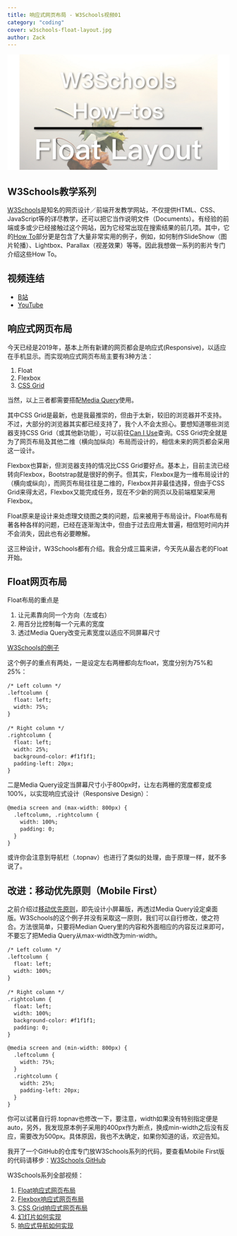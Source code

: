 ```yaml
---
title: 响应式网页布局 - W3Schools视频01
category: "coding"
cover: w3schools-float-layout.jpg
author: Zack
---
```


![响应式网页布局](w3schools-float-layout.jpg)

## W3Schools教学系列

[W3Schools](https://www.w3schools.com)是知名的网页设计／前端开发教学网站，不仅提供HTML、CSS、JavaScript等的详尽教学，还可以把它当作说明文件（Documents）。有经验的前端或多或少已经接触过这个网站，因为它经常出现在搜索结果的前几项。其中，它的[How To](https://www.w3schools.com/howto/default.asp)部分更是包含了大量非常实用的例子，例如，如何制作SlideShow（图片轮播）、Lightbox、Parallax（视差效果）等等。因此我想做一系列的影片专门介绍这些How To。

## 视频连结

* [B站](https://www.bilibili.com/video/av44326572/)
* [YouTube](https://youtu.be/8UFkK0pAGv8)

## 响应式网页布局

今天已经是2019年，基本上所有新建的网页都会是响应式(Responsive)，以适应在手机显示。而实现响应式网页布局主要有3种方法：

1. Float
2. Flexbox
3. [CSS Grid](https://zacklive.com/css-grid-intro/)

当然，以上三者都需要搭配[Media Query](https://zacklive.com/media-query/)使用。

其中CSS Grid是最新，也是我最推崇的，但由于太新，较旧的浏览器并不支持。不过，大部分的浏览器其实都已经支持了，我个人不会太担心。要想知道哪些浏览器支持CSS Grid（或其他新功能），可以前往[Can I Use](https://caniuse.com/#feat=css-grid)查询。CSS Grid完全就是为了网页布局及其他二维（横向加纵向）布局而设计的，相信未来的网页都会采用这一设计。

Flexbox也算新，但浏览器支持的情况比CSS Grid要好点。基本上，目前主流已经转向Flexbox，Bootstrap就是很好的例子。但其实，Flexbox是为一维布局设计的（横向或纵向），而网页布局往往是二维的，Flexbox并非最佳选择，但由于CSS Grid来得太迟，Flexbox又能完成任务，现在不少新的网页以及前端框架采用Flexbox。

Float原来是设计来处虑理文绕图之类的问题，后来被用于布局设计。Float布局有著各种各样的问题，已经在逐渐淘汰中，但由于过去应用太普遍，相信短时间内并不会消失，因此也有必要瞭解。

这三种设计，W3Schools都有介绍。我会分成三篇来讲，今天先从最古老的Float开始。

## Float网页布局

Float布局的重点是

1. 让元素靠向同一个方向（左或右）
2. 用百分比控制每一个元素的宽度
3. 透过Media Query改变元素宽度以适应不同屏幕尺寸

[W3Schools的例子](https://www.w3schools.com/css/tryit.asp?filename=trycss_website_layout_blog)

这个例子的重点有两处，一是设定左右两栅都向左float，宽度分别为75%和25%：

```
/* Left column */
.leftcolumn {   
  float: left;
  width: 75%;
}

/* Right column */
.rightcolumn {
  float: left;
  width: 25%;
  background-color: #f1f1f1;
  padding-left: 20px;
}
```

二是Media Query设定当屏幕尺寸小于800px时，让左右两栅的宽度都变成100%，以实现响应式设计（Responsive Design）：

```
@media screen and (max-width: 800px) {
  .leftcolumn, .rightcolumn {   
    width: 100%;
    padding: 0;
  }
}
```

或许你会注意到导航栏（.topnav）也进行了类似的处理，由于原理一样，就不多说了。

## 改进：移动优先原则（Mobile First）

之前介绍过[移动优先原则](https://zacklive.com/mobile-first/)，即先设计小屏幕版，再透过Media Query设定桌面版。W3Schools的这个例子并没有采取这一原则，我们可以自行修改，使之符合。方法很简单，只要将Median Query里的内容和外面相应的内容反过来即可，不要忘了把Media Query从max-width改为min-width。

```
/* Left column */
.leftcolumn {   
  float: left;
  width: 100%;
}

/* Right column */
.rightcolumn {
  float: left;
  width: 100%;
  background-color: #f1f1f1;
  padding: 0;
}
```

```
@media screen and (min-width: 800px) {
  .leftcolumn {   
    width: 75%;
  }
  .rightcolumn {
    width: 25%;
    padding-left: 20px;
  }
}
```

你可以试著自行将.topnav也修改一下，要注意，width如果没有特别指定便是auto，另外，我发现原本例子采用的400px作为断点，换成min-width之后没有反应，需要改为500px。具体原因，我也不太确定，如果你知道的话，欢迎告知。

我开了一个GitHub的仓库专门放W3Schools系列的代码，要查看Mobile First版的代码请移步：[W3Schools GitHub](https://github.com/ZacharyChim/W3Schools)

W3Schools系列全部视频：

1. [Float响应式网页布局](https://zacklive.com/w3schools-web-layout/)
2. [Flexbox响应式网页布局](https://zacklive.com/w3schools-flex/)
3. [CSS Grid响应式网页布局](https://zacklive.com/w3schools-grid/)
4. [幻灯片如何实现](https://zacklive.com/w3schools-slideshow/)
5. [响应式导航如何实现](https://zacklive.com/w3schools-responsvie-nav/)